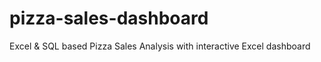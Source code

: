 # pizza-sales-dashboard
Excel &amp; SQL based Pizza Sales Analysis with interactive Excel dashboard
